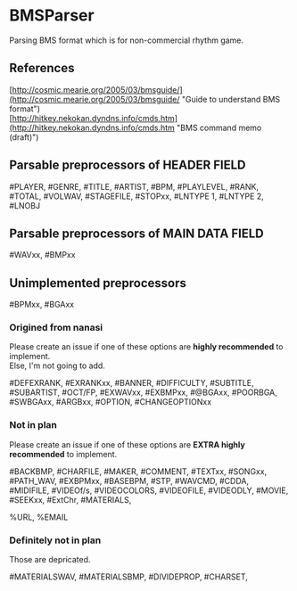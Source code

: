 # BMSParser

Parsing BMS format which is for non-commercial rhythm game.

## References  
[http://cosmic.mearie.org/2005/03/bmsguide/](http://cosmic.mearie.org/2005/03/bmsguide/ "Guide to understand BMS format")  
[http://hitkey.nekokan.dyndns.info/cmds.htm](http://hitkey.nekokan.dyndns.info/cmds.htm "BMS command memo (draft)")  

## Parsable preprocessors of HEADER FIELD

\#PLAYER, \#GENRE, \#TITLE, \#ARTIST, \#BPM, \#PLAYLEVEL, \#RANK, \#TOTAL, \#VOLWAV, \#STAGEFILE, \#STOPxx, \#LNTYPE 1, \#LNTYPE 2, \#LNOBJ  

## Parsable preprocessors of MAIN DATA FIELD

\#WAVxx, \#BMPxx

## Unimplemented preprocessors


\#BPMxx, \#BGAxx 

### Origined from nanasi

Please create an issue if one of these options are **highly recommended** to implement.  
Else, I'm not going to add.

\#DEFEXRANK, \#EXRANKxx, \#BANNER, \#DIFFICULTY, \#SUBTITLE, \#SUBARTIST, \#OCT/FP, \#EXWAVxx, \#EXBMPxx, \#@BGAxx, \#POORBGA, \#SWBGAxx, \#ARGBxx, \#OPTION, \#CHANGEOPTIONxx

### Not in plan

Please create an issue if one of these options are **EXTRA highly recommended** to implement.  

\#BACKBMP, \#CHARFILE, \#MAKER, \#COMMENT, \#TEXTxx, \#SONGxx, \#PATH_WAV, \#EXBPMxx, \#BASEBPM, \#STP, \#WAVCMD, \#CDDA, \#MIDIFILE, \#VIDEOf/s, \#VIDEOCOLORS, \#VIDEOFILE, \#VIDEODLY, \#MOVIE, \#SEEKxx, \#ExtChr, \#MATERIALS,

%URL, %EMAIL  

### Definitely not in plan

Those are depricated.  
  
\#MATERIALSWAV, \#MATERIALSBMP, \#DIVIDEPROP, \#CHARSET, 
